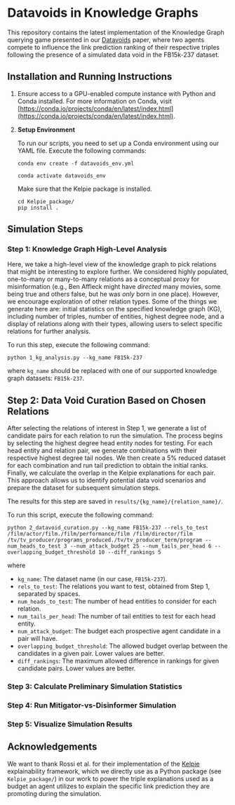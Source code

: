# Datavoids in Knowledge Graphs

This repository contains the latest implementation of the Knowledge Graph querying game presented in our [Datavoids](https://github.com/huda-lab/datavoids) paper, where two agents compete to influence the link prediction ranking of their respective triples following the presence of a simulated data void in the FB15k-237 dataset.

## Installation and Running Instructions

1. Ensure access to a GPU-enabled compute instance with Python and Conda installed. For more information on Conda, visit [https://conda.io/projects/conda/en/latest/index.html](https://conda.io/projects/conda/en/latest/index.html).

2. **Setup Environment**

    To run our scripts, you need to set up a Conda environment using our YAML file. Execute the following commands:

    ```
    conda env create -f datavoids_env.yml
    ```

    ```
    conda activate datavoids_env
    ```

    Make sure that the Kelpie package is installed.

    ```
    cd Kelpie_package/ 
    pip install .
    ```

## Simulation Steps

### Step 1: Knowledge Graph High-Level Analysis

Here, we take a high-level view of the knowledge graph to pick relations that might be interesting to explore further. We considered highly populated, one-to-many or many-to-many relations as a conceptual proxy for misinformation (e.g., Ben Affleck might have *directed* many movies, some being true and others false, but he was *only* born in one place). However, we encourage exploration of other relation types. Some of the things we generate here are: initial statistics on the specified knowledge graph (KG), including number of triples, number of entities, highest degree node, and a display of relations along with their types, allowing users to select specific relations for further analysis.

To run this step, execute the following command:
```
python 1_kg_analysis.py --kg_name FB15k-237
```
where `kg_name` should be replaced with one of our supported knowledge graph datasets: `FB15k-237`.

## Step 2: Data Void Curation Based on Chosen Relations

After selecting the relations of interest in Step 1, we generate a list of candidate pairs for each relation to run the simulation. The process begins by selecting the highest degree head entity nodes for testing. For each head entity and relation pair, we generate combinations with their respective highest degree tail nodes. We then create a 5% reduced dataset for each combination and run tail prediction to obtain the initial ranks. Finally, we calculate the overlap in the Kelpie explanations for each pair. This approach allows us to identify potential data void scenarios and prepare the dataset for subsequent simulation steps.

The results for this step are saved in `results/{kg_name}/{relation_name}/`.

To run this script, execute the following command:

```
python 2_datavoid_curation.py --kg_name FB15k-237 --rels_to_test /film/actor/film./film/performance/film /film/director/film /tv/tv_producer/programs_produced./tv/tv_producer_term/program --num_heads_to_test 3 --num_attack_budget 25 --num_tails_per_head 6 --overlapping_budget_threshold 10 --diff_rankings 5
```
where
* `kg_name`: The dataset name (in our case, `FB15k-237`).
* `rels_to_test`: The relations you want to test, obtained from Step 1, separated by spaces.
* `num_heads_to_test`: The number of head entities to consider for each relation.
* `num_tails_per_head`: The number of tail entities to test for each head entity.
* `num_attack_budget`: The budget each prospective agent candidate in a pair will have.
* `overlapping_budget_threshold`: The allowed budget overlap between the candidates in a given pair. Lower values are better.
* `diff_rankings`: The maximum allowed difference in rankings for given candidate pairs. Lower values are better.

### Step 3: Calculate Preliminary Simulation Statistics

### Step 4: Run Mitigator-vs-Disinformer Simulation

### Step 5: Visualize Simulation Results

## Acknowledgements

We want to thank Rossi et al. for their implementation of the [Kelpie](https://github.com/AndRossi/Kelpie) explainability framework, which we directly use as a Python package (see ```Kelpie_package/```) in our work to power the triple explanations used as a budget an agent utilizes to explain the specific link prediction they are promoting during the simulation.
